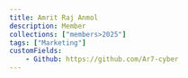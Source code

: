 ```yaml
---
title: Amrit Raj Anmol
description: Member
collections: ["members>2025"]
tags: ["Marketing"]
customFields:
    - Github: https://github.com/Ar7-cyber
---
```


